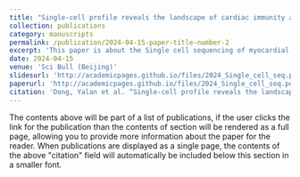 ```yaml
---
title: "Single-cell profile reveals the landscape of cardiac immunity and identifies a cardio-protective Ym-1hi neutrophil in myocardial ischemia-reperfusion injury"
collection: publications
category: manuscripts
permalink: /publication/2024-04-15-paper-title-number-2
excerpt: 'This paper is about the Single cell sequencing of myocardial ischemia-reperfusion injury.'
date: 2024-04-15
venue: 'Sci Bull (Beijing)'
slidesurl: 'http://academicpages.github.io/files/2024_Single_cell_seq.pdf'
paperurl: 'http://academicpages.github.io/files/2024_Single_cell_seq.pdf'
citation: 'Dong, Yalan et al. “Single-cell profile reveals the landscape of cardiac immunity and identifies a cardio-protective Ym-1hi neutrophil in myocardial ischemia-reperfusion injury.” Science bulletin vol. 69,7 (2024): 949-967. doi:10.1016/j.scib.2024.02.003'
---
```


The contents above will be part of a list of publications, if the user clicks the link for the publication than the contents of section will be rendered as a full page, allowing you to provide more information about the paper for the reader. When publications are displayed as a single page, the contents of the above "citation" field will automatically be included below this section in a smaller font.
